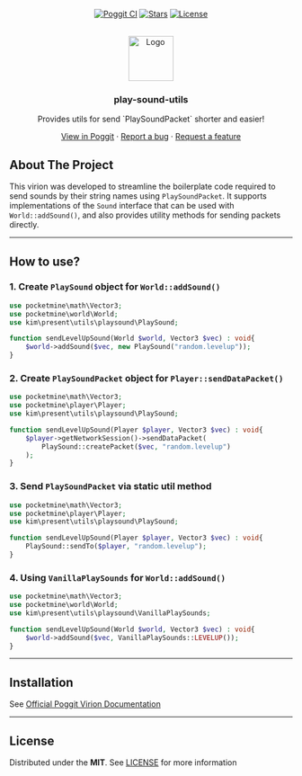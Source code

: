 <!-- PROJECT BADGES -->
<div align="center">

[![Poggit CI][poggit-ci-badge]][poggit-ci-url]
[![Stars][stars-badge]][stars-url]
[![License][license-badge]][license-url]

</div>


<!-- PROJECT LOGO -->
<br />
<div align="center">
  <img src="https://raw.githubusercontent.com/presentkim-pm/play-sound-utils/main/assets/icon.png" alt="Logo" width="80" height="80"/>
  <h3>play-sound-utils</h3>
  <p align="center">
    Provides utils for send `PlaySoundPacket` shorter and easier!

[View in Poggit][poggit-ci-url] · [Report a bug][issues-url] · [Request a feature][issues-url]

  </p>
</div>


<!-- ABOUT THE PROJECT -->

## About The Project
This virion was developed to streamline the boilerplate code required to send sounds by their string names using `PlaySoundPacket`.
It supports implementations of the `Sound` interface that can be used with `World::addSound()`, 
and also provides utility methods for sending packets directly.

-----

## How to use?

### 1. Create `PlaySound` object for `World::addSound()`

```php
use pocketmine\math\Vector3;
use pocketmine\world\World;
use kim\present\utils\playsound\PlaySound;

function sendLevelUpSound(World $world, Vector3 $vec) : void{
    $world->addSound($vec, new PlaySound("random.levelup"));
}
```


### 2. Create `PlaySoundPacket` object for `Player::sendDataPacket()`

```php
use pocketmine\math\Vector3;
use pocketmine\player\Player;
use kim\present\utils\playsound\PlaySound;

function sendLevelUpSound(Player $player, Vector3 $vec) : void{
    $player->getNetworkSession()->sendDataPacket(
        PlaySound::createPacket($vec, "random.levelup")
    );
}
```


### 3. Send `PlaySoundPacket` via static util method

```php
use pocketmine\math\Vector3;
use pocketmine\player\Player;
use kim\present\utils\playsound\PlaySound;

function sendLevelUpSound(Player $player, Vector3 $vec) : void{
    PlaySound::sendTo($player, "random.levelup");
}
```


### 4. Using `VanillaPlaySounds` for `World::addSound()`

```php
use pocketmine\math\Vector3;
use pocketmine\world\World;
use kim\present\utils\playsound\VanillaPlaySounds;

function sendLevelUpSound(World $world, Vector3 $vec) : void{
    $world->addSound($vec, VanillaPlaySounds::LEVELUP());
}
```

-----

## Installation

See [Official Poggit Virion Documentation](https://github.com/poggit/support/blob/master/virion.md)

-----

## License

Distributed under the **MIT**. See [LICENSE][license-url] for more information


[poggit-ci-badge]: https://poggit.pmmp.io/ci.shield/presentkim-pm/play-sound-utils/play-sound-utils?style=for-the-badge

[stars-badge]: https://img.shields.io/github/stars/presentkim-pm/play-sound-utils.svg?style=for-the-badge

[license-badge]: https://img.shields.io/github/license/presentkim-pm/play-sound-utils.svg?style=for-the-badge

[poggit-ci-url]: https://poggit.pmmp.io/ci/presentkim-pm/play-sound-utils/play-sound-utils

[stars-url]: https://github.com/presentkim-pm/play-sound-utils/stargazers

[issues-url]: https://github.com/presentkim-pm/play-sound-utils/issues

[license-url]: https://github.com/presentkim-pm/play-sound-utils/blob/main/LICENSE

[project-icon]: https://raw.githubusercontent.com/presentkim-pm/play-sound-utils/main/assets/icon.png
